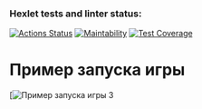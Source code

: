 ### Hexlet tests and linter status:
[![Actions Status](https://github.com/Asya-67/java-project-61/actions/workflows/hexlet-check.yml/badge.svg)](https://github.com/Asya-67/java-project-61/actions)
[![Maintability](https://api.codeclimate.com/v1/badges/3be770d53ee6df288ece/maintainability)](https://codeclimate.com/github/Asya-67/java-project-61/maintainability)
[![Test Coverage](https://api.codeclimate.com/v1/badges/3be770d53ee6df288ece/test_coverage)](https://codeclimate.com/github/Asya-67/java-project-61/test_coverage)


# Пример запуска игры
[![Пример запуска игры 3](https://asciinema.org/a/s7IJLEIeaX50rnBKBvX0CCHFb)
